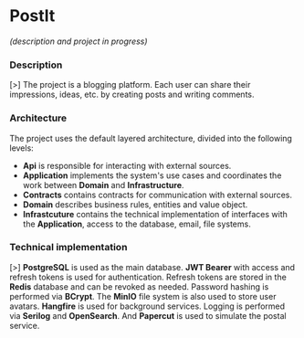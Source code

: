 # PostIt

*(description and project in progress)*

### Description

[>] The project is a blogging platform. Each user can share their impressions, ideas, etc. by creating posts and writing comments. 

### Architecture

The project uses the default layered architecture, divided into the following levels: 

- **Api** is responsible for interacting with external sources.
- **Application** implements the system's use cases and coordinates the work between **Domain** and **Infrastructure**.
- **Contracts** contains contracts for communication with external sources.
- **Domain** describes business rules, entities and value object.
- **Infrastcuture** contains the technical implementation of interfaces with the **Application**, access to the database, email, file systems.

### Technical implementation

[>] **PostgreSQL** is used as the main database. **JWT Bearer** with access and refresh tokens is used for authentication. Refresh tokens are stored in the **Redis** database and can be revoked as needed. Password hashing is performed via **BCrypt**. The **MinIO** file system is also used to store user avatars. **Hangfire** is used for background services. Logging is performed via **Serilog** and **OpenSearch**. And **Papercut** is used to simulate the postal service.
